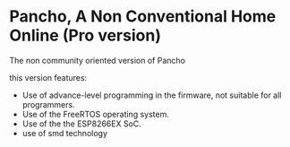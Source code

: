 # Pancho, A Non Conventional Home Online (Pro version)

The non community oriented version of Pancho

this version features:
-  Use of advance-level programming in the firmware, not suitable for all programmers.
- Use of the FreeRTOS operating system.
- Use of the the ESP8266EX SoC.
- use of smd technology

